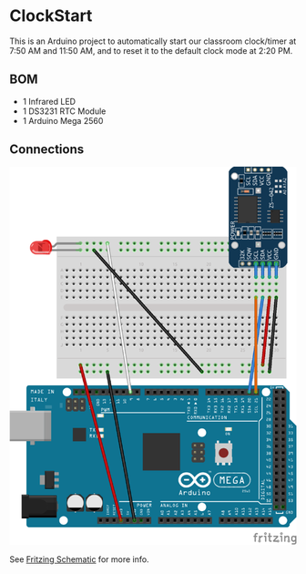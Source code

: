 
# ClockStart

This is an Arduino project to automatically start our classroom clock/timer at 7:50 AM and 11:50 AM, and to reset it to the default clock mode at 2:20 PM.

## BOM

- 1 Infrared LED
- 1 DS3231 RTC Module
- 1 Arduino Mega 2560

## Connections

![Schematic](./Schematics/Schematic.png)

See [Fritzing Schematic](./Schematics/Schematic.fzz) for more info.
